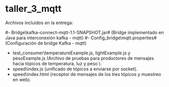 # taller_3_mqtt

Archivos incluidos en la entrega:

#- Bridge\kafka-connect-mqtt-1.1-SNAPSHOT.jar# (Bridge implementado en Java para interconexión kafka - mqtt)
#- Config_bridge\mqtt.properties# (Configuración de bridge Kafka - mqtt)
- test_consumer\temperatureExample.js, lightExample.js y pesoExample.js (Archivo de pruebas para productores de mensajes hacia tópicos de temperatura, luz y peso ).
- speed\index.js (unificado de tópicos a enviarse por socket).
- speed\index.html (receptor de mensajes de los tres tópicos y muestreo en web).



